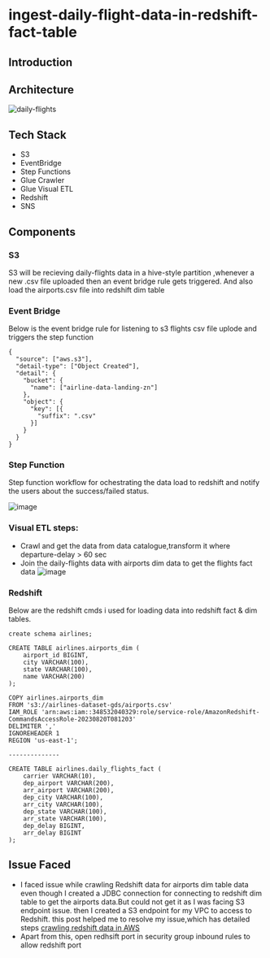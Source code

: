# ingest-daily-flight-data-in-redshift-fact-table
## Introduction
## Architecture
![daily-flights](https://github.com/kalyani33/ingest-daily-flight-data-in-redshift-fact-table/assets/37569003/11a1cc13-5559-4f32-abd1-a4889603cf42)

## Tech Stack
* S3
* EventBridge
* Step Functions
* Glue Crawler
* Glue Visual ETL
* Redshift
* SNS
## Components
### S3
  S3 will be recieving daily-flights data in a hive-style partition ,whenever a new .csv file uploaded then an event bridge rule gets triggered.
  And also load the airports.csv file into redshift dim table
### Event Bridge
Below is the event bridge rule for listening to s3 flights csv file uplode and triggers the step function
```
{
  "source": ["aws.s3"],
  "detail-type": ["Object Created"],
  "detail": {
    "bucket": {
      "name": ["airline-data-landing-zn"]
    },
    "object": {
      "key": [{
        "suffix": ".csv"
      }]
    }
  }
}
```
### Step Function
Step function workflow for ochestrating the data load to redshift and notify the users about the success/failed status.  

  ![image](https://github.com/kalyani33/ingest-daily-flight-data-in-redshift-fact-table/assets/37569003/767d1264-d21e-4967-9055-0b0fe67ae1b4)
### Visual ETL steps:
  * Crawl and get the data from data catalogue,transform it where departure-delay > 60 sec
  * Join the daily-flights data with airports dim data to get the flights fact data
  ![image](https://github.com/kalyani33/ingest-daily-flight-data-in-redshift-fact-table/assets/37569003/05fb7c0c-a346-4e7e-ad6a-3f740486288e)
### Redshift
Below are the redshift cmds i used for loading data into redshift fact & dim tables.

```
create schema airlines;

CREATE TABLE airlines.airports_dim (
    airport_id BIGINT,
    city VARCHAR(100),
    state VARCHAR(100),
    name VARCHAR(200)
);

COPY airlines.airports_dim
FROM 's3://airlines-dataset-gds/airports.csv' 
IAM_ROLE 'arn:aws:iam::348532040329:role/service-role/AmazonRedshift-CommandsAccessRole-20230820T081203'
DELIMITER ','
IGNOREHEADER 1
REGION 'us-east-1';

--------------

CREATE TABLE airlines.daily_flights_fact (
    carrier VARCHAR(10),
    dep_airport VARCHAR(200),
    arr_airport VARCHAR(200),
    dep_city VARCHAR(100),
    arr_city VARCHAR(100),
    dep_state VARCHAR(100),
    arr_state VARCHAR(100),
    dep_delay BIGINT,
    arr_delay BIGINT
);
```
## Issue Faced
* I faced issue while crawling Redshift data for airports dim table data
  even though I created a JDBC connection  for connecting to redshift dim table to get the airports data.But could not get it as I was facing S3 endpoint issue.
  then I created a S3 endpoint for my VPC to access to Redshift.
  this post helped me to resolve my issue,which has detailed steps [crawling redshift data in AWS](https://medium.com/@shrutighoradkar101/crawling-redshift-data-in-aws-ec30a2e83057)
* Apart from this, open redhsift port in security group inbound rules to allow redshift port

